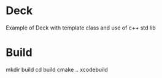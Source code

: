 # Deck
Example of Deck with template class and use of c++ std lib

# Build
mkdir build
cd build
cmake ..
xcodebuild


